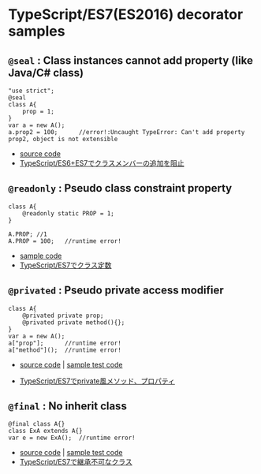 # TypeScript/ES7(ES2016) decorator samples


## `@seal` : Class instances cannot add property (like Java/C# class) 

```
"use strict";
@seal
class A{
    prop = 1;
}
var a = new A();
a.prop2 = 100;      //error!:Uncaught TypeError: Can't add property prop2, object is not extensible
```

 * [source code](./src/seal.ts)
 * [TypeScript/ES6+ES7でクラスメンバーの追加を阻止](http://qiita.com/ConquestArrow/items/68de51c92febd80ba21d)


## `@readonly` : Pseudo class constraint property

```
class A{
    @readonly static PROP = 1;
}

A.PROP; //1
A.PROP = 100;   //runtime error!
```

 * [sample code](./src/const.ts)
 * [TypeScript/ES7でクラス定数](http://qiita.com/ConquestArrow/items/9fb13bc06af48f333d13)

## `@privated` : Pseudo private access modifier

```
class A{
	@privated private prop;
	@privated private method(){};
}
var a = new A();
a["prop"];		//runtime error!
a["method"]();	//runtime error!
```

 + [source code](./src/private.ts) | [sample test code](./test/private-test.ts)
 * [TypeScript/ES7でprivate風メソッド、プロパティ](http://qiita.com/ConquestArrow/items/e707ea70822ec82220da)
 
## `@final` : No inherit class
 
```
@final class A{}
class ExA extends A{}
var e = new ExA();	//runtime error!
```

 * [source code](./src/final.ts) | [sample test code](./test/final-test.ts)
 * [TypeScript/ES7で継承不可なクラス](http://qiita.com/ConquestArrow/items/2739e37871f748beeb36)